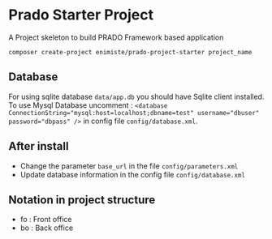 # Prado Starter Project
A Project skeleton to build PRADO Framework based application

`composer create-project enimiste/prado-project-starter project_name`

## Database
For using sqlite database `data/app.db` you should have Sqlite client installed.
To use Mysql Database uncomment :
`<database ConnectionString="mysql:host=localhost;dbname=test"
                                   username="dbuser" password="dbpass" />`
                                   in config file `config/database.xml`.
## After install
- Change the parameter `base_url` in the file `config/parameters.xml`
- Update database information in the config file `config/database.xml`

## Notation in project structure
- fo : Front office
- bo : Back office